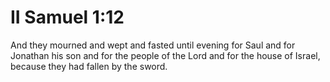 # II Samuel 1:12

And they mourned and wept and fasted until evening for Saul and for Jonathan his son and for the people of the Lord and for the house of Israel, because they had fallen by the sword.
